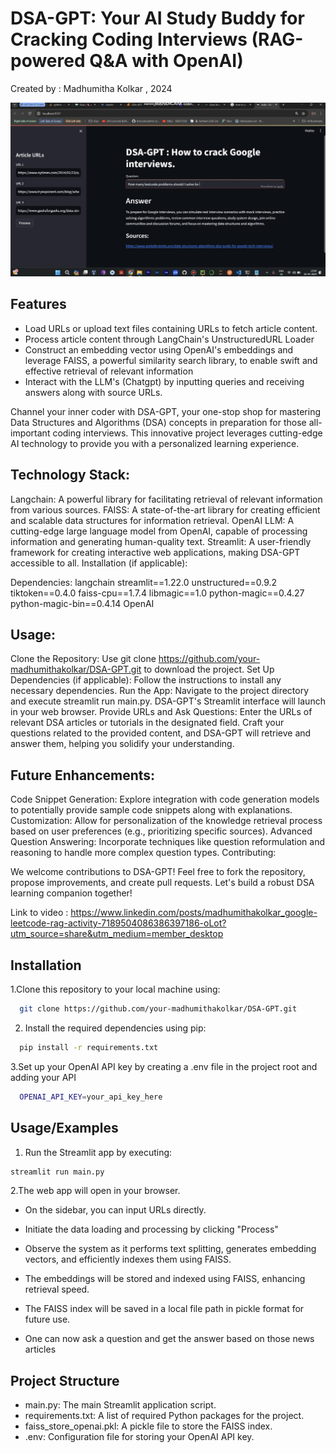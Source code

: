 
# DSA-GPT: Your AI Study Buddy for Cracking Coding Interviews (RAG-powered Q&A with OpenAI)
Created by : Madhumitha Kolkar , 2024

![](dsa-gpt.jpg)

## Features

- Load URLs or upload text files containing URLs to fetch article content.
- Process article content through LangChain's UnstructuredURL Loader
- Construct an embedding vector using OpenAI's embeddings and leverage FAISS, a powerful similarity search library, to enable swift and effective retrieval of relevant information
- Interact with the LLM's (Chatgpt) by inputting queries and receiving answers along with source URLs.


Channel your inner coder with DSA-GPT, your one-stop shop for mastering Data Structures and Algorithms (DSA) concepts in preparation for those all-important coding interviews. This innovative project leverages cutting-edge AI technology to provide you with a personalized learning experience.

## Technology Stack:

Langchain: A powerful library for facilitating retrieval of relevant information from various sources. FAISS: A state-of-the-art library for creating efficient and scalable data structures for information retrieval. OpenAI LLM: A cutting-edge large language model from OpenAI, capable of processing information and generating human-quality text. Streamlit: A user-friendly framework for creating interactive web applications, making DSA-GPT accessible to all. Installation (if applicable):

Dependencies: langchain streamlit==1.22.0 unstructured==0.9.2 tiktoken==0.4.0 faiss-cpu==1.7.4 libmagic==1.0 python-magic==0.4.27 python-magic-bin==0.4.14 OpenAI

## Usage:

Clone the Repository: Use git clone https://github.com/your-madhumithakolkar/DSA-GPT.git to download the project. Set Up Dependencies (if applicable): Follow the instructions to install any necessary dependencies. Run the App: Navigate to the project directory and execute streamlit run main.py. DSA-GPT's Streamlit interface will launch in your web browser. Provide URLs and Ask Questions: Enter the URLs of relevant DSA articles or tutorials in the designated field. Craft your questions related to the provided content, and DSA-GPT will retrieve and answer them, helping you solidify your understanding. 

## Future Enhancements:

Code Snippet Generation: Explore integration with code generation models to potentially provide sample code snippets along with explanations. Customization: Allow for personalization of the knowledge retrieval process based on user preferences (e.g., prioritizing specific sources). Advanced Question Answering: Incorporate techniques like question reformulation and reasoning to handle more complex question types. Contributing:

We welcome contributions to DSA-GPT! Feel free to fork the repository, propose improvements, and create pull requests. Let's build a robust DSA learning companion together!

Link to video : https://www.linkedin.com/posts/madhumithakolkar_google-leetcode-rag-activity-7189504086386397186-oLot?utm_source=share&utm_medium=member_desktop


## Installation

1.Clone this repository to your local machine using:

```bash
  git clone https://github.com/your-madhumithakolkar/DSA-GPT.git
```
2. Install the required dependencies using pip:

```bash
  pip install -r requirements.txt
```
3.Set up your OpenAI API key by creating a .env file in the project root and adding your API

```bash
  OPENAI_API_KEY=your_api_key_here
```
## Usage/Examples

1. Run the Streamlit app by executing:
```bash
streamlit run main.py

```

2.The web app will open in your browser.

- On the sidebar, you can input URLs directly.

- Initiate the data loading and processing by clicking "Process"

- Observe the system as it performs text splitting, generates embedding vectors, and efficiently indexes them using FAISS.

- The embeddings will be stored and indexed using FAISS, enhancing retrieval speed.

- The FAISS index will be saved in a local file path in pickle format for future use.
- One can now ask a question and get the answer based on those news articles

## Project Structure

- main.py: The main Streamlit application script.
- requirements.txt: A list of required Python packages for the project.
- faiss_store_openai.pkl: A pickle file to store the FAISS index.
- .env: Configuration file for storing your OpenAI API key.
